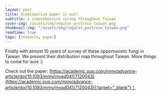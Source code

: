 ```yaml
---
layout: post
title: Scedosporium paper is out!
subtitle: a comprehensive survey throughout Taiwan
cover-img: /assets/img/regular_post/sce_taiwan.png
thumbnail-img: "/assets/img/regular_post/sce_taiwan.png"
readtime: true
tags: [research, paper]
---
```

Finally with almost 10 years of survey of these opportunistic fungi in Taiwan. We present their distribution map throughout Taiwan. More things to come for sure :)<br>

Check out the paper: [https://academic.oup.com/mmy/advance-article/doi/10.1093/mmy/myad041/7120043](https://academic.oup.com/mmy/advance-article/doi/10.1093/mmy/myad041/7120043){:target="_blank"}！

